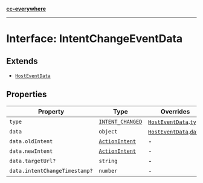 [**cc-everywhere**](../../../../../index.md)

***

# Interface: IntentChangeEventData

## Extends

- [`HostEventData`](host-event-data.md)

## Properties

| Property | Type | Overrides |
| ------ | ------ | ------ |
| `type` | [`INTENT_CHANGED`](../../message-data-types/enumerations/host-event-type.md#intent_changed) | [`HostEventData`](../../message-data-types/interfaces/host-event-data.md).[`type`](../../message-data-types/interfaces/host-event-data.md#type) |
| `data` | `object` | [`HostEventData`](../../message-data-types/interfaces/host-event-data.md).[`data`](../../message-data-types/interfaces/host-event-data.md#data) |
| `data.oldIntent` | [`ActionIntent`](../../../types/action-intent-types/type-aliases/action-intent.md) | - |
| `data.newIntent` | [`ActionIntent`](../../../types/action-intent-types/type-aliases/action-intent.md) | - |
| `data.targetUrl?` | `string` | - |
| `data.intentChangeTimestamp?` | `number` | - |
